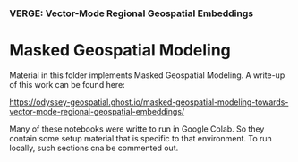 ### VERGE: Vector-Mode Regional Geospatial Embeddings

# Masked Geospatial Modeling

Material in this folder implements Masked Geospatial Modeling.
A write-up of this work can be found here:

https://odyssey-geospatial.ghost.io/masked-geospatial-modeling-towards-vector-mode-regional-geospatial-embeddings/

Many of these notebooks were writte to run in Google Colab.
So they contain some setup material that is specific to that environment. 
To run locally, such sections cna be commented out. 

